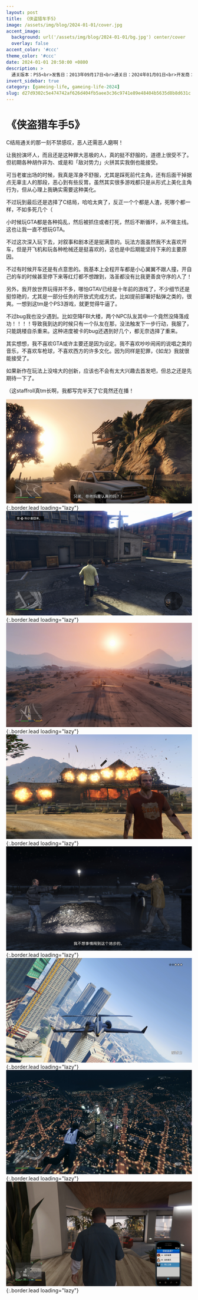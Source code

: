 ```yaml
---
layout: post
title: 《侠盗猎车手5》
image: /assets/img/blog/2024-01-01/cover.jpg
accent_image: 
  background: url('/assets/img/blog/2024-01-01/bg.jpg') center/cover
  overlay: false
accent_color: '#ccc'
theme_color: '#ccc'
date: 2024-01-01 20:50:00 +0800
description: >
  通关版本：PS5<br>发售日：2013年09月17日<br>通关日：2024年01月01日<br>开发商：Rockstar<br>发行商：Rockstar
invert_sidebar: true
category: [gameing-life, gameing-life-2024]
slug: d27d9302c5e474742af626d404fb5aee3c36c9741e89e48404b5635d8b8d631c
---
```


# 《侠盗猎车手5》

C结局通关的那一刻不禁感叹，恶人还需恶人磨啊！

让我扮演坏人，而且还是这种罪大恶极的人，真的挺不舒服的，道德上很受不了。但初期各种胡作非为、或是和「敌对势力」火拼其实我倒也能接受。

可当老崔出场的时候，我真是浑身不舒服，尤其是踩死前代主角，还有后面干掉据点无辜主人的那段，恶心到有些反胃。虽然其实很多游戏都只是从形式上美化主角行为，但从心理上我确实需要这种美化。

不过玩到最后还是选择了C结局，哈哈太爽了，反正一个个都是人渣，死哪个都一样，不如多死几个（

小时候玩GTA都是各种捣乱，然后被抓住或者打死，然后不断循环，从不做主线。这也让我一直不想玩GTA。

不过这次深入玩下去，对叙事和剧本还是挺满意的。玩法方面虽然我不太喜欢开车，但是开飞机和玩各种枪械还是挺喜欢的，这也是中后期能坚持下来的主要原因。

不过有时候开车还是有点意思的。我基本上全程开车都是小心翼翼不跟人撞，开自己的车的时候甚至停下来等红灯都不想蹭到，洛圣都没有比我更善良守序的人了！

另外，我开放世界玩得并不多，哪怕GTAV已经是十年前的游戏了，不少细节还是挺惊艳的，尤其是一部分任务的开放式完成方式，比如提前部署好黏弹之类的，很爽。一想到这tm是个PS3游戏，就更觉得牛逼了。

不过bug我也没少遇到。比如空降FBI大楼，两个NPC队友其中一个竟然没降落成功！！！！导致我到达的时候只有一个队友在那，没法触发下一步行动，我服了，只能跳楼自杀重来。这种进度被卡的bug还遇到好几个，都无奈选择了重来。

其实想想，我不喜欢GTA或许主要还是因为设定。我不喜欢吵吵闹闹的说唱之类的音乐，不喜欢车枪球，不喜欢西方的许多文化。因为同样是犯罪，《如龙》我就很能接受了。

如果新作在玩法上没啥大的创新，应该也不会有太大兴趣去首发吧，但总之还是先期待一下了。

（这staffroll真tm长啊，我都写完半天了它竟然还在播！

![](/assets/img/blog/2024-01-01/1.jpg){:.border.lead loading="lazy"}
![](/assets/img/blog/2024-01-01/2.jpg){:.border.lead loading="lazy"}
![](/assets/img/blog/2024-01-01/3.jpg){:.border.lead loading="lazy"}
![](/assets/img/blog/2024-01-01/4.jpg){:.border.lead loading="lazy"}
![](/assets/img/blog/2024-01-01/5.jpg){:.border.lead loading="lazy"}
![](/assets/img/blog/2024-01-01/6.jpg){:.border.lead loading="lazy"}
![](/assets/img/blog/2024-01-01/7.jpg){:.border.lead loading="lazy"}
![](/assets/img/blog/2024-01-01/8.jpg){:.border.lead loading="lazy"}